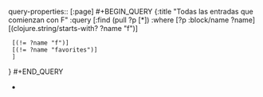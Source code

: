 query-properties:: [:page]
#+BEGIN_QUERY
{:title "Todas las entradas que comienzan con F"
 :query [:find (pull ?p [*])
         :where 
         [?p :block/name ?name]
	 [(clojure.string/starts-with? ?name "f")]
         
     [(!= ?name "f")]
     [(!= ?name "favorites")]
	 ]
}
#+END_QUERY

-
